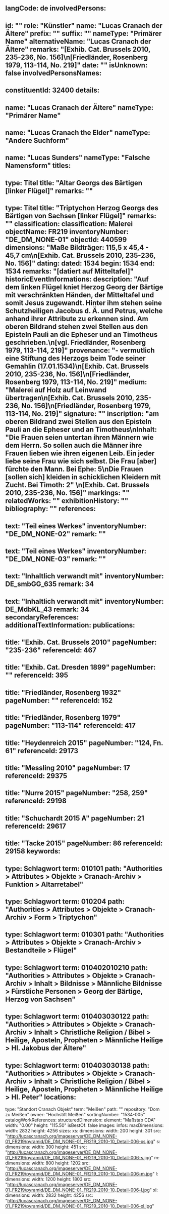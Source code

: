 langCode: de
involvedPersons: 
 - 
   id: ""
  role: "Künstler"
  name: "Lucas Cranach der Ältere"
  prefix: ""
  suffix: ""
  nameType: "Primärer Name"
  alternativeName: "Lucas Cranach der Ältere"
  remarks: "[Exhib. Cat. Brussels 2010, 235-236, No. 156]\n[Friedländer, Rosenberg 1979, 113-114, No. 219]"
  date: ""
  isUnknown: false
involvedPersonsNames: 
 - 
   constituentId: 32400
  details: 
   - 
   name: "Lucas Cranach der Ältere"
    nameType: "Primärer Name"
   - 
   name: "Lucas Cranach the Elder"
    nameType: "Andere Suchform"
   - 
   name: "Lucas Sunders"
    nameType: "Falsche Namensform"
titles: 
 - 
   type: Titel
  title: "Altar Georgs des Bärtigen [linker Flügel]"
  remarks: ""
 - 
   type: Titel
  title: "Triptychon Herzog Georgs des Bärtigen von Sachsen [linker Flügel]"
  remarks: ""
classification: 
 classification: Malerei
objectName: FR219
inventoryNumber: "DE_DM_NONE-01"
objectId: 440599
dimensions: "Maße Bildträger: 115,5 x 45,4 - 45,7 cm\n[Exhib. Cat. Brussels 2010, 235-236, No. 156]"
dating: 
 dated: 1534
 begin: 1534
 end: 1534
 remarks: "[datiert auf Mitteltafel]"
 historicEventInformations: 
description: "Auf dem linken Flügel kniet Herzog Georg der Bärtige mit verschränkten Händen, der Mitteltafel und somit Jesus zugewandt. Hinter ihm stehen seine Schutzheiligen Jacobus d. Ä. und Petrus, welche anhand ihrer Attribute zu erkennen sind. Am oberen Bildrand stehen zwei Stellen aus den Episteln Pauli an die Epheser und an Timotheus geschrieben.\n[vgl. Friedländer, Rosenberg 1979, 113-114, 219]"
provenance: "- vermutlich eine Stiftung des Herzogs beim Tode seiner Gemahlin (17.01.1534)\n[Exhib. Cat. Brussels 2010, 235-236, No. 156]\n[Friedländer, Rosenberg 1979, 113-114, No. 219]"
medium: "Malerei auf Holz auf Leinwand übertragen\n[Exhib. Cat. Brussels 2010, 235-236, No. 156]\n[Friedländer, Rosenberg 1979, 113-114, No. 219]"
signature: ""
inscription: "am oberen Bildrand zwei Stellen aus den Episteln Pauli an die Epheser und an Timotheus\nInhalt: \"Die Frauen seien untertan ihren Männern wie dem Herrn. So sollen auch die Männer ihre Frauen lieben wie ihren eigenen Leib. Ein jeder liebe seine Frau wie sich selbst. Die Frau [aber] fürchte den Mann. Bei Ephe: 5\nDie Frauen [sollen sich] kleiden in schicklichen Kleidern mit Zucht. Bei Timoth: 2\"  \n[Exhib. Cat. Brussels 2010, 235-236, No. 156]"
markings: ""
relatedWorks: ""
exhibitionHistory: ""
bibliography: ""
references: 
 - 
   text: "Teil eines Werkes"
  inventoryNumber: "DE_DM_NONE-02"
  remark: ""
 - 
   text: "Teil eines Werkes"
  inventoryNumber: "DE_DM_NONE-03"
  remark: ""
 - 
   text: "Inhaltlich verwandt mit"
  inventoryNumber: DE_smbGG_635
  remark: 34
 - 
   text: "Inhaltlich verwandt mit"
  inventoryNumber: DE_MdbKL_43
  remark: 34
secondaryReferences: 
additionalTextInformation: 
publications: 
 - 
   title: "Exhib. Cat. Brussels 2010"
  pageNumber: "235-236"
  referenceId: 467
 - 
   title: "Exhib. Cat. Dresden 1899"
  pageNumber: ""
  referenceId: 395
 - 
   title: "Friedländer, Rosenberg 1932"
  pageNumber: ""
  referenceId: 152
 - 
   title: "Friedländer, Rosenberg 1979"
  pageNumber: "113-114"
  referenceId: 417
 - 
   title: "Heydenreich 2015"
  pageNumber: "124, Fn. 61"
  referenceId: 29173
 - 
   title: "Messling 2010"
  pageNumber: 17
  referenceId: 29375
 - 
   title: "Nurre 2015"
  pageNumber: "258, 259"
  referenceId: 29198
 - 
   title: "Schuchardt 2015 A"
  pageNumber: 21
  referenceId: 29617
 - 
   title: "Tacke 2015"
  pageNumber: 86
  referenceId: 29158
keywords: 
 - 
   type: Schlagwort
  term: 010101
  path: "Authorities > Attributes > Objekte > Cranach-Archiv > Funktion > Altarretabel"
 - 
   type: Schlagwort
  term: 010204
  path: "Authorities > Attributes > Objekte > Cranach-Archiv > Form > Triptychon"
 - 
   type: Schlagwort
  term: 010301
  path: "Authorities > Attributes > Objekte > Cranach-Archiv > Bestandteile > Flügel"
 - 
   type: Schlagwort
  term: 010402010210
  path: "Authorities > Attributes > Objekte > Cranach-Archiv > Inhalt > Bildnisse > Männliche Bildnisse > Fürstliche Personen > Georg der Bärtige, Herzog von Sachsen"
 - 
   type: Schlagwort
  term: 010403030122
  path: "Authorities > Attributes > Objekte > Cranach-Archiv > Inhalt > Christliche Religion / Bibel > Heilige, Aposteln, Propheten > Männliche Heilige > Hl. Jakobus der Ältere"
 - 
   type: Schlagwort
  term: 010403030138
  path: "Authorities > Attributes > Objekte > Cranach-Archiv > Inhalt > Christliche Religion / Bibel > Heilige, Aposteln, Propheten > Männliche Heilige > Hl. Peter"
locations: 
 - 
   type: "Standort Cranach Objekt"
  term: "Meißen"
  path: ""
repository: "Dom zu Meißen"
owner: "Hochstift Meißen"
sortingNumber: "1534-005"
catalogWorkReferences: 
structuredDimension: 
 element: "Maßstab CDA"
 width: "0.00"
 height: "115.50"
isBestOf: false
images: 
 infos: 
  maxDimensions: 
   width: 2832
   height: 4256
 sizes: 
  xs: 
   dimensions: 
    width: 200
    height: 301
   src: "http://lucascranach.org/imageserver/DE_DM_NONE-01_FR219/pyramid/DE_DM_NONE-01_FR219_2010-10_Detail-006-xs.jpg"
  s: 
   dimensions: 
    width: 300
    height: 451
   src: "http://lucascranach.org/imageserver/DE_DM_NONE-01_FR219/pyramid/DE_DM_NONE-01_FR219_2010-10_Detail-006-s.jpg"
  m: 
   dimensions: 
    width: 800
    height: 1202
   src: "http://lucascranach.org/imageserver/DE_DM_NONE-01_FR219/pyramid/DE_DM_NONE-01_FR219_2010-10_Detail-006-m.jpg"
  l: 
   dimensions: 
    width: 1200
    height: 1803
   src: "http://lucascranach.org/imageserver/DE_DM_NONE-01_FR219/pyramid/DE_DM_NONE-01_FR219_2010-10_Detail-006-l.jpg"
  xl: 
   dimensions: 
    width: 2832
    height: 4256
   src: "http://lucascranach.org/imageserver/DE_DM_NONE-01_FR219/pyramid/DE_DM_NONE-01_FR219_2010-10_Detail-006-xl.jpg"